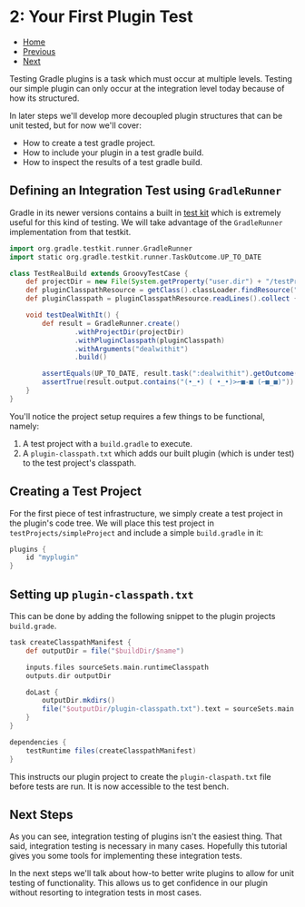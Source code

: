 # 2: Your First Plugin Test

- [Home](../README.md)
- [Previous](1-your-first-gradle-plugin.md)
- [Next](3-declaring-tasks-the-right-way.md)

Testing Gradle plugins is a task which must occur at multiple levels. Testing our simple plugin can only occur at the integration level today because of how its structured. 

In later steps we'll develop more decoupled plugin structures that can be unit tested, but for now we'll cover:

- How to create a test gradle project.
- How to include your plugin in a test gradle build.
- How to inspect the results of a test gradle build.

## Defining an Integration Test using ``GradleRunner``

Gradle in its newer versions contains a built in [test kit](https://docs.gradle.org/current/userguide/test_kit.html) which is extremely useful for this kind of testing. We will take advantage of the ``GradleRunner`` implementation from that testkit.

```groovy
import org.gradle.testkit.runner.GradleRunner
import static org.gradle.testkit.runner.TaskOutcome.UP_TO_DATE

class TestRealBuild extends GroovyTestCase {
    def projectDir = new File(System.getProperty("user.dir") + "/testProjects/simpleProject")
    def pluginClasspathResource = getClass().classLoader.findResource("plugin-classpath.txt")
    def pluginClasspath = pluginClasspathResource.readLines().collect { new File(it) }

    void testDealWithIt() {
        def result = GradleRunner.create()
                .withProjectDir(projectDir)
                .withPluginClasspath(pluginClasspath)
                .withArguments("dealwithit")
                .build()

        assertEquals(UP_TO_DATE, result.task(":dealwithit").getOutcome())
        assertTrue(result.output.contains("(•_•) ( •_•)>⌐■-■ (⌐■_■)"))
    }
}
```

You'll notice the project setup requires a few things to be functional, namely:

1. A test project with a ``build.gradle`` to execute.
2. A ``plugin-classpath.txt`` which adds our built plugin (which is under test) to the test project's classpath.

## Creating a Test Project

For the first piece of test infrastructure, we simply create a test project in the plugin's code tree. We will place this test project in ``testProjects/simpleProject`` and include a simple ``build.gradle`` in it:

```groovy
plugins {
    id "myplugin"
}
```

## Setting up ``plugin-classpath.txt``

This can be done by adding the following snippet to the plugin projects ``build.grade``.

```groovy
task createClasspathManifest {
    def outputDir = file("$buildDir/$name")

    inputs.files sourceSets.main.runtimeClasspath
    outputs.dir outputDir

    doLast {
        outputDir.mkdirs()
        file("$outputDir/plugin-classpath.txt").text = sourceSets.main.runtimeClasspath.join("\n")
    }
}

dependencies {
    testRuntime files(createClasspathManifest)
}
```

This instructs our plugin project to create the ``plugin-claspath.txt`` file before tests are run. It is now accessible to the test bench.

## Next Steps

As you can see, integration testing of plugins isn't the easiest thing. That said, integration testing is necessary in many cases. Hopefully this tutorial gives you some tools for implementing these integration tests. 

In the next steps we'll talk about how-to better write plugins to allow for unit testing of functionality. This allows us to get confidence in our plugin without resorting to integration tests in most cases.
